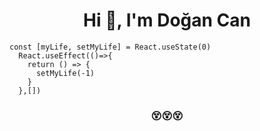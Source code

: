 <h1 align="center">Hi 👋, I'm Doğan Can</h1>
<code align="center">const [myLife, setMyLife] = React.useState(0)
  React.useEffect(()=>{
    return () => {
      setMyLife(-1)
    }
  },[])
</code>
<h3 align="center">😵😵😵</h3>

